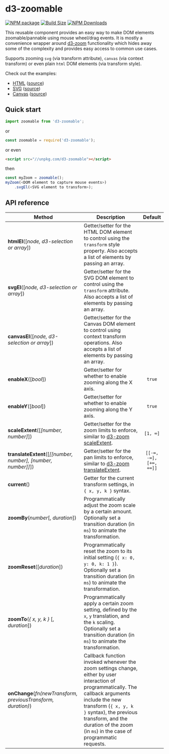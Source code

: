 d3-zoomable
==================

[![NPM package][npm-img]][npm-url]
[![Build Size][build-size-img]][build-size-url]
[![NPM Downloads][npm-downloads-img]][npm-downloads-url]

This reusable component provides an easy way to make DOM elements zoomable/pannable using mouse wheel/drag events. It is mostly a convenience wrapper around [d3-zoom](https://github.com/d3/d3-zoom) functionality which hides away some of the complexity and provides easy access to common use cases.

Supports zooming `svg` (via transform attribute), `canvas` (via context transform) or even plain `html` DOM elements (via transform style).

Check out the examples:
* [HTML](https://vasturiano.github.io/d3-zoomable/example/html/) ([source](https://github.com/vasturiano/d3-zoomable/blob/master/example/html/index.html))
* [SVG](https://vasturiano.github.io/d3-zoomable/example/svg/) ([source](https://github.com/vasturiano/d3-zoomable/blob/master/example/svg/index.html))
* [Canvas](https://vasturiano.github.io/d3-zoomable/example/canvas/) ([source](https://github.com/vasturiano/d3-zoomable/blob/master/example/canvas/index.html))

## Quick start

```js
import zoomable from 'd3-zoomable';
```
or
```js
const zoomable = require('d3-zoomable');
```
or even
```html
<script src="//unpkg.com/d3-zoomable"></script>
```
then
```js
const myZoom = zoomable();
myZoom(<DOM element to capture mouse events>)
    .svgEl(<SVG element to transform>);
```

## API reference

| Method | Description | Default |
| --- | --- | :--: |
| <b>htmlEl</b>([<i>node, d3-selection or array</i>]) | Getter/setter for the HTML DOM element to control using the `transform` style property. Also accepts a list of elements by passing an array. | |
| <b>svgEl</b>([<i>node, d3-selection or array</i>]) | Getter/setter for the SVG DOM element to control using the `transform` attribute. Also accepts a list of elements by passing an array. | |
| <b>canvasEl</b>([<i>node, d3-selection or array</i>]) | Getter/setter for the Canvas DOM element to control using context transform operations. Also accepts a list of elements by passing an array. | |
| <b>enableX</b>([<i>bool</i>]) | Getter/setter for whether to enable zooming along the X axis. | `true` |
| <b>enableY</b>([<i>bool</i>]) | Getter/setter for whether to enable zooming along the Y axis. | `true` |
| <b>scaleExtent</b>([<i>[number, number]</i>]) | Getter/setter for the zoom limits to enforce, similar to [d3-zoom scaleExtent](https://github.com/d3/d3-zoom#zoom_scaleExtent). | `[1, ∞]` |
| <b>translateExtent</b>([<i>[[number, number], [number, number]]</i>]) | Getter/setter for the pan limits to enforce, similar to [d3-zoom translateExtent](https://github.com/d3/d3-zoom#zoom_translateExtent). | `[[-∞, -∞], [+∞, +∞]]` |
| <b>current</b>() | Getter for the current transform settings, in `{ x, y, k }` syntax. |  |
| <b>zoomBy</b>(<i>number</i>[, <i>duration</i>]) | Programmatically adjust the zoom scale by a certain amount. Optionally set a transition duration (in `ms`) to animate the transformation. |  |
| <b>zoomReset</b>([<i>duration</i>]) | Programmatically reset the zoom to its initial setting (`{ x: 0, y: 0, k: 1 }`). Optionally set a transition duration (in `ms`) to animate the transformation. |  |
| <b>zoomTo</b>(<i>{ x, y, k }</i> [, <i>duration</i>]) | Programmatically apply a certain zoom setting, defined by the `x`, `y` translation, and the `k` scaling. Optionally set a transition duration (in `ms`) to animate the transformation. |  |
| <b>onChange</b>(<i>fn(newTransform, previousTransform, duration)</i>) | Callback function invoked whenever the zoom settings change, either by user interaction of programmatically. The callback arguments include the new transform (`{ x, y, k }` syntax), the previous transform, and the duration of the zoom (in `ms`) in the case of programmatic requests. | |


[npm-img]: https://img.shields.io/npm/v/d3-zoomable
[npm-url]: https://npmjs.org/package/d3-zoomable
[build-size-img]: https://img.shields.io/bundlephobia/minzip/d3-zoomable
[build-size-url]: https://bundlephobia.com/result?p=d3-zoomable
[npm-downloads-img]: https://img.shields.io/npm/dt/d3-zoomable
[npm-downloads-url]: https://www.npmtrends.com/d3-zoomable

